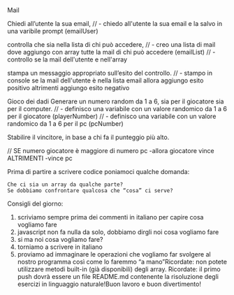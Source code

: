 

Mail

Chiedi all’utente la sua email,
// - chiedo all'utente la sua email e la salvo in una varibile prompt (emailUser)

controlla che sia nella lista di chi può accedere,
// - creo una lista di mail dove aggiungo con array tutte la mail di chi può accedere (emailList)
// - controllo se la mail dell'utente e nell'array 

stampa un messaggio appropriato sull’esito del controllo.
// - stampo in console 
    se la mail dell'utente è nella lista email allora aggiungo esito positivo
    altrimenti aggiungo esito negativo



Gioco dei dadi
Generare un numero random da 1 a 6, sia per il giocatore sia per il computer.
// - definisco una variabile con un valore randomico da 1 a 6 per il giocatore (playerNumber) 
// - definisco una variabile con un valore randomico da 1 a 6 per il pc (pcNumber) 

Stabilire il vincitore, in base a chi fa il punteggio più alto.

// SE numero giocatore è maggiore di numero pc 
    -allora giocatore vince
    ALTRIMENTI 
    -vince pc
    




Prima di partire a scrivere codice poniamoci qualche domanda:

    Che ci sia un array da qualche parte?
    Se dobbiamo confrontare qualcosa che “cosa” ci serve?




Consigli del giorno:
1. scriviamo sempre prima dei commenti in italiano per capire cosa vogliamo fare
2. javascript non fa nulla da solo, dobbiamo dirgli noi cosa vogliamo fare
3. si ma noi cosa vogliamo fare?
4. torniamo a scrivere in italiano
5. proviamo ad immaginare le operazioni che vogliamo far svolgere al nostro programma così come lo faremmo “a mano”Ricordate: non potete utilizzare metodi built-in (già disponibili) degli array.
Ricordate: il primo push dovrà essere un file README.md contenente la risoluzione degli esercizi in linguaggio naturale!Buon lavoro e buon divertimento!